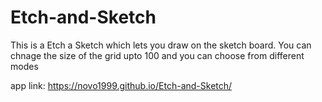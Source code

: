 ﻿# Etch-and-Sketch
This is a Etch a Sketch which lets you draw on the sketch board.
You can chnage the size of the grid upto 100 and you can choose from different modes

app link: https://novo1999.github.io/Etch-and-Sketch/
